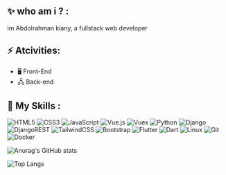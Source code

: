 ## ✨ who am i ? :
im Abdolrahman kiany, a fullstack web developer

## ⚡ Atcivities:

 - 🖥️ Front-End
 - 🖧 Back-end


## 🤹 My Skills :
![HTML5](https://img.shields.io/badge/html5-%23E34F26.svg?style=for-the-badge&logo=html5&logoColor=white)
![CSS3](https://img.shields.io/badge/css3-%231572B6.svg?style=for-the-badge&logo=css3&logoColor=white)
![JavaScript](https://img.shields.io/badge/javascript-%23323330.svg?style=for-the-badge&logo=javascript&logoColor=%23F7DF1E)
![Vue.js](https://img.shields.io/badge/vuejs-%2335495e.svg?style=for-the-badge&logo=vuedotjs&logoColor=%234FC08D)
![Vuex](https://img.shields.io/badge/vuex-4d4d4d.svg?logo=data%3Aimage%2Fpng%3Bbase64%2CiVBORw0KGgoAAAANSUhEUgAAABQAAAAUCAMAAAC6V%2B0%2FAAABF1BMVEUAAAA1SV41SV41SV41SV41SV41SV41SV41SF42TWBPvoxPwI1PwI1PwI1PwI1QxY9PwI1PwI1PwI1PwI01SV41SV41SV41SV41SV41SV41SV41SV41SV41SV41SV41SV41SV41R101SV41SV48amtLrIVQx5A1SV5PwI01R11PwI00RFxEjXlPv41Pv41PwI1PwI1PwI1PwI1PwI1PwI1PwI1Pv41PwI1PwI1PwI1PwI1PwI1PwI1PwI1PwI1PwI1PwI1PwI1PwI1PwI1PwI01SV41SV41SV41Sl41SF45WmU1SF5ChXZPwY05WWRLsIdPwY1PwI1PwI1PwI1PwI1PwI1PwI1PwI1PwI1PwI1PwI1PwI3%2F%2F%2F%2BlWEuLAAAARXRSTlMAAAAAAAAAAAAAAAAAAAAAAAAAAAAAAC5%2FgIB5HSbcgNskJNuA2yLbf4DpJd4l3oDpJNt%2FgNsigIAm3C5%2FgIB5HS4AAADD92lDAAAA8UlEQVQYV22LvU4CYRQF55y7kpilUik0VBJwEypfwQf3FaxBwRAjkKCNjWEj37VY%2Fwqnm5M58A%2FiTNrlrw8yX4QHkqTNgTjPzMxdqXBPVzB3kDGBWboYbwXSUBpKoK0xbcYSNbHfRyOWkS0V%2BOlCliakMz%2FWBkObsbIbu7FXkS0Y8NoRYUeE1wYEcHypsUTmfS7fgQpAVqgQ6RR099pu5MXCauz6a%2FQ4HI6IcIzdjbViQjxE3AeTUA0GjwocPJvFAcrI4C5k3payn9OlxtMe4EUpjwZ6U1NRWc9Sv3rjpL%2FJ9FGFuJHuXvnm9Drz9sf%2B8gkR1VNJeFtUmwAAAABJRU5ErkJggg%3D%3D)
![Python](https://img.shields.io/badge/python-3670A0?style=for-the-badge&logo=python&logoColor=ffdd54)
![Django](https://img.shields.io/badge/django-%23092E20.svg?style=for-the-badge&logo=django&logoColor=white)
![DjangoREST](https://img.shields.io/badge/DJANGO-REST-ff1709?style=for-the-badge&logo=django&logoColor=white&color=ff1709&labelColor=gray)
![TailwindCSS](https://img.shields.io/badge/tailwindcss-%2338B2AC.svg?style=for-the-badge&logo=tailwind-css&logoColor=white)
![Bootstrap](https://img.shields.io/badge/bootstrap-%23563D7C.svg?style=for-the-badge&logo=bootstrap&logoColor=white)
![Flutter](https://img.shields.io/badge/Flutter-%2302569B.svg?style=for-the-badge&logo=Flutter&logoColor=white)
![Dart](https://img.shields.io/badge/dart-%230175C2.svg?style=for-the-badge&logo=dart&logoColor=white)
![Linux](https://img.shields.io/badge/Linux-FCC624?style=for-the-badge&logo=linux&logoColor=black)
![Git](https://img.shields.io/badge/git-%23F05033.svg?style=for-the-badge&logo=git&logoColor=white)
![Docker](https://img.shields.io/badge/docker-%230db7ed.svg?style=for-the-badge&logo=docker&logoColor=white)


![Anurag's GitHub stats](https://github-readme-stats.vercel.app/api?username=abdoki7788&show_icons=true&theme=dracula)

![Top Langs](https://github-readme-stats.vercel.app/api/top-langs/?username=abdoki7788&layout=compact&theme=dracula)





<!--
**abdoki7788/abdoki7788** is a ✨ _special_ ✨ repository because its `README.md` (this file) appears on your GitHub profile.

Here are some ideas to get you started:

- 🔭 I’m currently working on ...
- 🌱 I’m currently learning ...
- 👯 I’m looking to collaborate on ...
- 🤔 I’m looking for help with ...
- 💬 Ask me about ...
- 📫 How to reach me: ...
- 😄 Pronouns: ...
- ⚡ Fun fact: ...
-->
